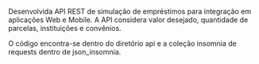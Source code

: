 Desenvolvida API REST de simulação de empréstimos para integração em aplicações Web e Mobile. A API considera valor desejado, quantidade de parcelas, instituições e convênios.

O código encontra-se dentro do diretório api e a coleção insomnia de requests dentro de json_insomnia.
